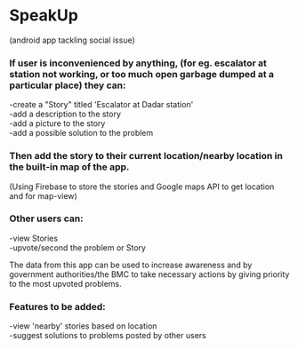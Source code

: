 # SpeakUp  
(android app tackling social issue)

### If user is inconvenienced by anything, (for eg. escalator at station not working, or too much open garbage dumped at a particular place) they can:  
-create a "Story" titled 'Escalator at Dadar station'  
-add a description to the story  
-add a picture to the story  
-add a possible solution to the problem  

### Then add the story to their current location/nearby location in the built-in map of the app.   
(Using Firebase to store the stories and Google maps API to get location and for map-view)

### Other users can:  
-view Stories  
-upvote/second the problem or Story  

The data from this app can be used to increase awareness and by government authorities/the BMC to take necessary actions by giving priority to the most upvoted problems.

### Features to be added:  
-view 'nearby' stories based on location  
-suggest solutions to problems posted by other users  
